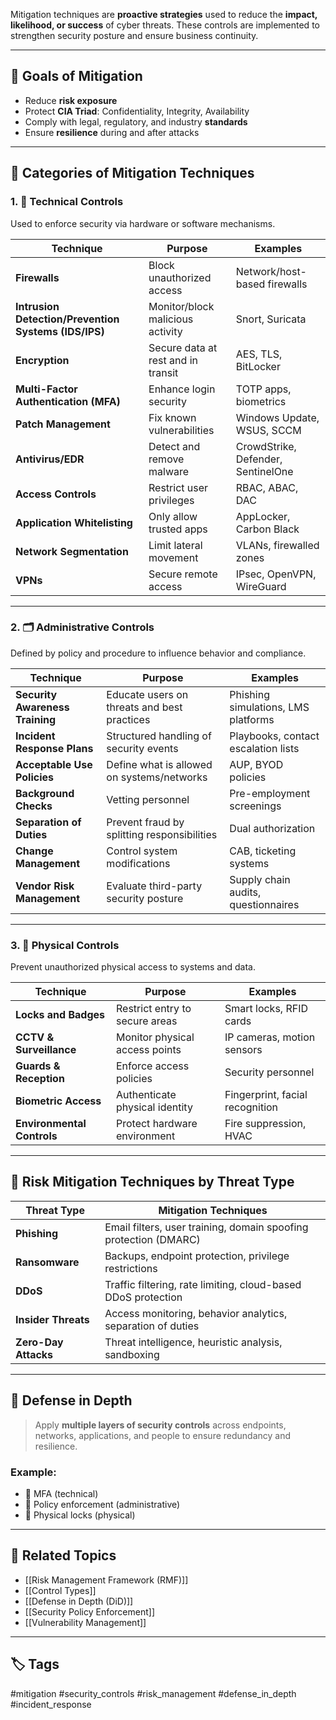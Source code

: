Mitigation techniques are **proactive strategies** used to reduce the **impact, likelihood, or success** of cyber threats. These controls are implemented to strengthen security posture and ensure business continuity.

---

## 🎯 Goals of Mitigation

- Reduce **risk exposure**
- Protect **CIA Triad**: Confidentiality, Integrity, Availability
- Comply with legal, regulatory, and industry **standards**
- Ensure **resilience** during and after attacks

---

## 🧱 Categories of Mitigation Techniques

### 1. 🧰 **Technical Controls**
Used to enforce security via hardware or software mechanisms.

| Technique                     | Purpose                                      | Examples                            |
|------------------------------|----------------------------------------------|-------------------------------------|
| **Firewalls**                | Block unauthorized access                    | Network/host-based firewalls        |
| **Intrusion Detection/Prevention Systems (IDS/IPS)** | Monitor/block malicious activity     | Snort, Suricata                     |
| **Encryption**               | Secure data at rest and in transit           | AES, TLS, BitLocker                 |
| **Multi-Factor Authentication (MFA)** | Enhance login security               | TOTP apps, biometrics               |
| **Patch Management**         | Fix known vulnerabilities                    | Windows Update, WSUS, SCCM          |
| **Antivirus/EDR**            | Detect and remove malware                    | CrowdStrike, Defender, SentinelOne  |
| **Access Controls**          | Restrict user privileges                     | RBAC, ABAC, DAC                     |
| **Application Whitelisting** | Only allow trusted apps                      | AppLocker, Carbon Black             |
| **Network Segmentation**     | Limit lateral movement                       | VLANs, firewalled zones             |
| **VPNs**                     | Secure remote access                         | IPsec, OpenVPN, WireGuard           |

---

### 2. 🗂 **Administrative Controls**
Defined by policy and procedure to influence behavior and compliance.

| Technique                    | Purpose                                        | Examples                            |
|-----------------------------|------------------------------------------------|-------------------------------------|
| **Security Awareness Training** | Educate users on threats and best practices | Phishing simulations, LMS platforms |
| **Incident Response Plans** | Structured handling of security events         | Playbooks, contact escalation lists |
| **Acceptable Use Policies** | Define what is allowed on systems/networks     | AUP, BYOD policies                  |
| **Background Checks**       | Vetting personnel                              | Pre-employment screenings           |
| **Separation of Duties**    | Prevent fraud by splitting responsibilities    | Dual authorization                  |
| **Change Management**       | Control system modifications                   | CAB, ticketing systems              |
| **Vendor Risk Management**  | Evaluate third-party security posture          | Supply chain audits, questionnaires |

---

### 3. 🧍 **Physical Controls**
Prevent unauthorized physical access to systems and data.

| Technique              | Purpose                          | Examples                          |
|------------------------|----------------------------------|-----------------------------------|
| **Locks and Badges**   | Restrict entry to secure areas   | Smart locks, RFID cards           |
| **CCTV & Surveillance**| Monitor physical access points   | IP cameras, motion sensors        |
| **Guards & Reception** | Enforce access policies          | Security personnel                |
| **Biometric Access**   | Authenticate physical identity   | Fingerprint, facial recognition   |
| **Environmental Controls** | Protect hardware environment  | Fire suppression, HVAC            |

---

## 🔐 Risk Mitigation Techniques by Threat Type

| Threat Type       | Mitigation Techniques                                                 |
|-------------------|------------------------------------------------------------------------|
| **Phishing**       | Email filters, user training, domain spoofing protection (DMARC)     |
| **Ransomware**     | Backups, endpoint protection, privilege restrictions                  |
| **DDoS**           | Traffic filtering, rate limiting, cloud-based DDoS protection         |
| **Insider Threats**| Access monitoring, behavior analytics, separation of duties           |
| **Zero-Day Attacks**| Threat intelligence, heuristic analysis, sandboxing                  |

---

## 🧰 Defense in Depth

> Apply **multiple layers of security controls** across endpoints, networks, applications, and people to ensure redundancy and resilience.

### Example:
- 🔐 MFA (technical)
- 📜 Policy enforcement (administrative)
- 🧍 Physical locks (physical)

---

## 🧠 Related Topics

- [[Risk Management Framework (RMF)]]
- [[Control Types]]
- [[Defense in Depth (DiD)]]
- [[Security Policy Enforcement]]
- [[Vulnerability Management]]

---

## 🏷 Tags

#mitigation #security_controls #risk_management #defense_in_depth #incident_response

